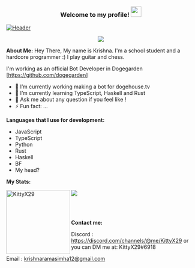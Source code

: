 <h3 align="center">
  Welcome to my profile!
  <img src="https://media.giphy.com/media/hvRJCLFzcasrR4ia7z/giphy.gif" width="28">
</h3>

[![Header](https://raw.githubusercontent.com/KittyX29/KittyX29/main/icons/Screenshot%202021-05-08%20at%2011.16.15%20AM.png "Header")](https://raw.githubusercontent.com/KittyX29/KittyX29/main/icons/Screenshot%202021-05-08%20at%2011.16.15%20AM.png)



<p align="center">
  <a href="https://github.com/DenverCoder1/readme-typing-svg"><img src="https://readme-typing-svg.herokuapp.com?color=36BCF7FF&lines=Full+stack+Bot+Developer;Self+taught+programmer;Always%20learning%20new%20things&center=true&width=380&height=45"></a>
</p>

**About Me:**
Hey There, 
My name is Krishna. I'm a school student and a hardcore programmer :) I play guitar and chess.  

I'm working as an official Bot Developer in Dogegarden [https://github.com/dogegarden] 

- 🔭 I’m currently working making a bot for dogehouse.tv
- 🌱 I’m currently learning TypeScript, Haskell and Rust 
- 💬 Ask me about any question if you feel like !
- ⚡ Fun fact: ...

**Languages that I use for development:**
- JavaScript
- TypeScript
- Python
- Rust
- Haskell
- BF
- My head?


**My Stats:**


<img height="170" align="left" src="https://github-readme-stats.vercel.app/api?username=KittyX29&count_private=true&include_all_commits=true&theme=onedark" alt="KittyX29" />



<img src="https://github-readme-stats.vercel.app/api/top-langs/?username=KittyX29&layout=compact&theme=onedark" />


<br><br>

**Contact me:**

Discord : https://discord.com/channels/@me/KittyX29 or you can DM me at: KittyX29#6918

Email   : krishnaramasimha12@gmail.com








